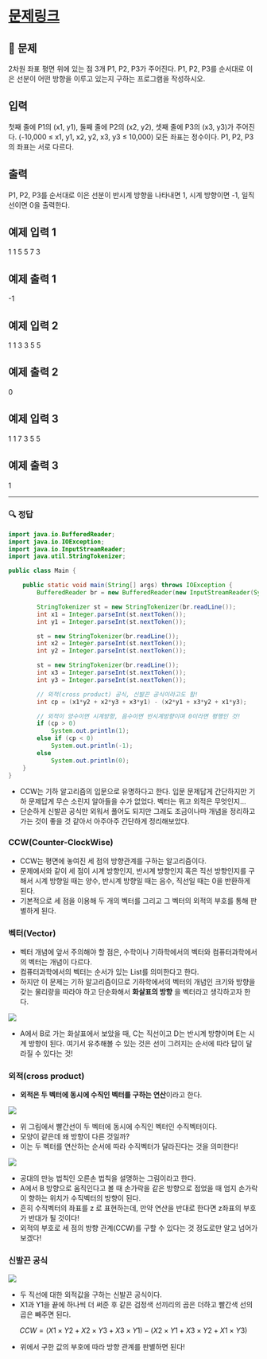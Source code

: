 # [문제링크](https://www.acmicpc.net/problem/11758)

## 📝 문제

2차원 좌표 평면 위에 있는 점 3개 P1, P2, P3가 주어진다. P1, P2, P3를 순서대로 이은 선분이 어떤 방향을 이루고 있는지 구하는 프로그램을 작성하시오.

## 입력

첫째 줄에 P1의 (x1, y1), 둘째 줄에 P2의 (x2, y2), 셋째 줄에 P3의 (x3, y3)가 주어진다. (-10,000 ≤ x1, y1, x2, y2, x3, y3 ≤ 10,000) 모든 좌표는 정수이다. P1, P2, P3의 좌표는 서로 다르다.

## 출력

P1, P2, P3를 순서대로 이은 선분이 반시계 방향을 나타내면 1, 시계 방향이면 -1, 일직선이면 0을 출력한다.

## 예제 입력 1 

1 1
5 5
7 3

## 예제 출력 1 

-1

## 예제 입력 2 

1 1
3 3
5 5

## 예제 출력 2 

0

## 예제 입력 3 

1 1
7 3
5 5

## 예제 출력 3 

1

---

### 🔍 정답

```java
import java.io.BufferedReader;
import java.io.IOException;
import java.io.InputStreamReader;
import java.util.StringTokenizer;

public class Main {

    public static void main(String[] args) throws IOException {
        BufferedReader br = new BufferedReader(new InputStreamReader(System.in));

        StringTokenizer st = new StringTokenizer(br.readLine());
        int x1 = Integer.parseInt(st.nextToken());
        int y1 = Integer.parseInt(st.nextToken());

        st = new StringTokenizer(br.readLine());
        int x2 = Integer.parseInt(st.nextToken());
        int y2 = Integer.parseInt(st.nextToken());

        st = new StringTokenizer(br.readLine());
        int x3 = Integer.parseInt(st.nextToken());
        int y3 = Integer.parseInt(st.nextToken());

        // 외적(cross product) 공식, 신발끈 공식이라고도 함!
        int cp = (x1*y2 + x2*y3 + x3*y1) - (x2*y1 + x3*y2 + x1*y3);

        // 외적이 양수이면 시계방향, 음수이면 반시계방향이며 0이라면 평행인 것!
        if (cp > 0)
            System.out.println(1);
        else if (cp < 0)
            System.out.println(-1);
        else
            System.out.println(0);
    }
}
```
- CCW는 기하 알고리즘의 입문으로 유명하다고 한다. 입문 문제답게 간단하지만 기하 문제답게 무슨 소린지 알아들을 수가 없었다. 벡터는 뭐고 외적은 무엇인지... 
- 단순하게 신발끈 공식만 외워서 풀어도 되지만 그래도 조금이나마 개념을 정리하고 가는 것이 좋을 것 같아서 아주아주 간단하게 정리해보았다.

### CCW(Counter-ClockWise)

- CCW는 평면에 놓여진 세 점의 방향관계를 구하는 알고리즘이다. 
- 문제에서와 같이 세 점이 시계 방향인지, 반시계 방향인지 혹은 직선 방향인지를 구해서 시계 방향일 때는 양수, 반시계 방향일 때는 음수, 직선일 때는 0을 반환하게 된다.
- 기본적으로 세 점을 이용해 두 개의 벡터를 그리고 그 벡터의 외적의 부호를 통해 판별하게 된다.


### 벡터(Vector)

- 벡터 개념에 앞서 주의해야 할 점은, 수학이나 기하학에서의 벡터와 컴퓨터과학에서의 벡터는 개념이 다르다.
- 컴퓨터과학에서의 벡터는 순서가 있는 List를 의미한다고 한다.
- 하지만 이 문제는 기하 알고리즘이므로 기하학에서의 벡터의 개념인 크기와 방향을 갖는 물리량을 따라야 하고 단순화해서 **화살표의 방향** 을 벡터라고 생각하고자 한다.

![](https://img1.daumcdn.net/thumb/R1280x0/?scode=mtistory2&fname=https%3A%2F%2Fblog.kakaocdn.net%2Fdn%2FdbWaql%2Fbtr5h90e0Xa%2FZZNqu2kWFT85GBfD9FtPk0%2Fimg.png)
- A에서 B로 가는 화살표에서 보았을 때, C는 직선이고 D는 반시계 방향이며 E는 시계 방향이 된다. 여기서 유추해볼 수 있는 것은 선이 그려지는 순서에 따라 답이 달라질 수 있다는 것!

### 외적(cross product)

- **외적은 두 벡터에 동시에 수직인 벡터를 구하는 연산**이라고 한다.

![](https://img1.daumcdn.net/thumb/R1280x0/?scode=mtistory2&fname=https%3A%2F%2Fblog.kakaocdn.net%2Fdn%2FTcekP%2Fbtr5sgiU6X5%2FhvDelHMZVzlgtwWp0igRQ0%2Fimg.png)
- 위 그림에서 빨간선이 두 벡터에 동시에 수직인 벡터인 수직벡터이다.
- 모양이 같은데 왜 방향이 다른 것일까?
- 이는 두 벡터를 연산하는 순서에 따라 수직벡터가 달라진다는 것을 의미한다!

![](https://img1.daumcdn.net/thumb/R1280x0/?scode=mtistory2&fname=https%3A%2F%2Fblog.kakaocdn.net%2Fdn%2FuVmYR%2Fbtr5qfriDIV%2FgzMkgjIQntnBPNYzzL4zq1%2Fimg.png)
- 공대의 만능 법칙인 오른손 법칙을 설명하는 그림이라고 한다.
- A에서 B 방향으로 움직인다고 볼 때 손가락을 같은 방향으로 접었을 때 엄지 손가락이 향하는 위치가 수직벡터의 방향이 된다.
- 흔히 수직벡터의 좌표를 z 로 표현하는데, 만약 연산을 반대로 한다면 z좌표의 부호가 반대가 될 것이다!
- 외적의 부호로 세 점의 방향 관계(CCW)를 구할 수 있다는 것 정도로만 알고 넘어가보겠다!


### 신발끈 공식

![](https://img1.daumcdn.net/thumb/R1280x0/?scode=mtistory2&fname=https%3A%2F%2Fblog.kakaocdn.net%2Fdn%2FlJDeb%2Fbtr5h9FVOvA%2F0kBaIHI1UfyPQXK1V7Zq11%2Fimg.png)
- 두 직선에 대한 외적값을 구하는 신발끈 공식이다.
- X1과 Y1을 끝에 하나씩 더 써준 후 같은 검정색 선끼리의 곱은 더하고 빨간색 선의 곱은 빼주면 된다.

$$CCW = (X1 \times Y2 + X2 \times Y3 + X3 \times Y1) - (X2 \times Y1 + X3 \times Y2 + X1 \times Y3)$$

- 위에서 구한 값의 부호에 따라 방향 관계를 판별하면 된다!